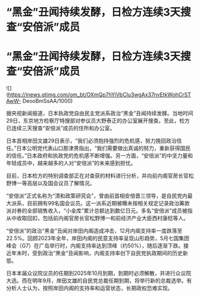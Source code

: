 # “黑金”丑闻持续发酵，日检方连续3天搜查“安倍派”成员

# “黑金”丑闻持续发酵，日检方连续3天搜查“安倍派”成员

![](https://inews.gtimg.com/om_bt/OXmQp7hYiVbClu3wgAx37nvEtkWohCrSTAwW-
DeooBmSsAA/1000)

据央视新闻报道，日本执政党自由民主党派系政治“黑金”丑闻持续发酵。当地时间29日，东京地方检察厅特搜部对参议员大野泰正的办公室展开搜查。至此，检方已连续三天搜查“安倍派”成员的住所和办公室。

日本首相岸田文雄29日表示，“我们必须抱持强烈的危机感，努力挽回政治信任。”日本公明党代表山口那津男指出，“我们需要做出真诚的努力，重新获得国民的信任。”日本政府和执政党的危机感不断增强。另一方面，“安倍派”的中坚力量和年轻成员中，越来越多的人对“安倍派”的未来感到担忧。

目前，日本检方的特别调查部正在对查获的材料进行分析，并向前内阁官房长官松野博一等高层以及国会议员了解情况。

“安倍派”正式名称为“清和政策研究会”，曾由前首相安倍晋三领导，是自民党内最大派系，目前拥有99名国会议员。这一派系近期被曝未按相关规定记录政治筹款派对券的全部销售收入，“小金库”累计总额达到数亿日元。多名“安倍派”成员被指从中收取回扣，包括前内阁官房长官松野博一和前经济产业大臣西村康稔等人。

“安倍派”的政治“黑金”丑闻对岸田内阁造成冲击，12月内阁支持率一度跌落至22.5%。回顾2023年全年，岸田内阁的民意支持率呈现山形趋势，5月七国集团峰会（G7）在广岛举行时，内阁支持率达到顶峰（约50%），随后逐渐下跌。接近年末时，受到政治“黑金”丑闻影响，内阁支持率创下自民党执政期间的历史新低。

日本本届众议院议员的任期到2025年10月到期，到期时必须解散，并进行众议院大选。而在明年9月，岸田文雄的自民党总裁任期到期，将举行新的总裁选举。有分析人士认为，按照岸田内阁的支持率和运营状态，长期政权恐难实现。

